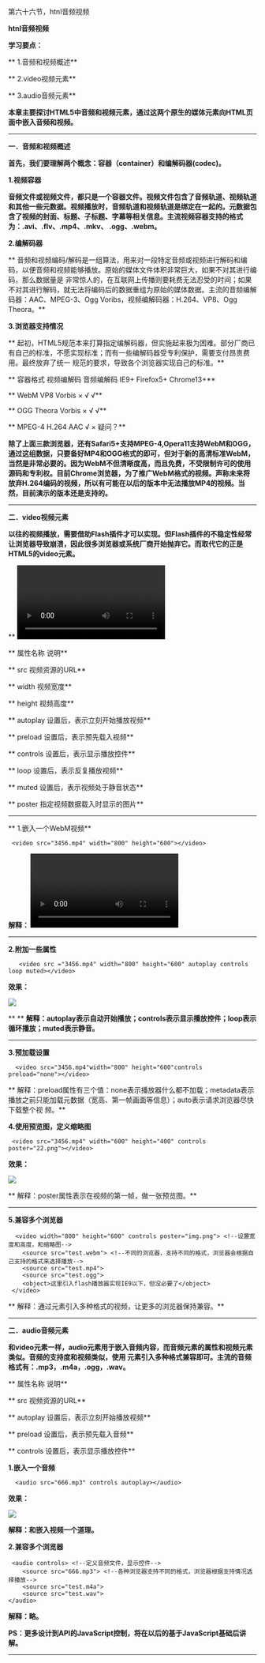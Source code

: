 第六十六节，htnl音频视频

**htnl音频视频**



**学习要点：**

**     1.音频和视频概述**

**     2.video视频元素**

**     3.audio音频元素**

**本章主要探讨HTML5中音频和视频元素，通过这两个原生的媒体元素向HTML页面中嵌入音频和视频。**

** **

**一．音频和视频概述**

**首先，我们要理解两个概念：容器（container）和编解码器(codec)。**

**1.视频容器**

**音频文件或视频文件，都只是一个容器文件。视频文件包含了音频轨道、视频轨道和其他一些元数据。视频播放时，音频轨道和视频轨道是绑定在一起的。元数据包含了视频的封面、标题、子标题、字幕等相关信息。主流视频容器支持的格式为：.avi、.flv、.mp4、.mkv、
.ogg、.webm。**



**2.编解码器**

**
音频和视频编码/解码是一组算法，用来对一段特定音频或视频进行解码和编码，以便音频和视频能够播放。原始的媒体文件体积非常巨大，如果不对其进行编码，那么数据量是
非常惊人的，在互联网上传播则要耗费无法忍受的时间；如果不对其进行解码，就无法将编码后的数据重组为原始的媒体数据。主流的音频编解码器：AAC、MPEG-3、Ogg
Voribs，视频编解码器：H.264、VP8、Ogg Theora。**



**3.浏览器支持情况**

**
起初，HTML5规范本来打算指定编解码器，但实施起来极为困难。部分厂商已有自己的标准，不愿实现标准；而有一些编解码器受专利保护，需要支付昂贵费用。最终放弃了统一
规范的要求，导致各个浏览器实现自己的标准。**

**        容器格式        视频编解码 音频编解码 IE9+ Firefox5+ Chrome13+**

**          WebM         VP8        Vorbis      ×        √           √**

**           OGG        Theora      Vorbis      ×        √           √**

**         MPEG-4       H.264        AAC        √        ×         疑问？**

**除了上面三款浏览器，还有Safari5+支持MPEG-4,Opera11支持WebM和OGG，通过这组数据，只要备好MP4和OGG格式的即可，但对于新的高清标准WebM，当然是非常必要的。因为WebM不但清晰度高，而且免费，不受限制许可的使用源码和专利权。目前Chrome浏览器，为了推广WebM格式的视频。声称未来将放弃H.264编码的视频，所以有可能在以后的版本中无法播放MP4的视频。当然，目前演示的版本还是支持的。**

** **

**二．video视频元素**

**以往的视频播放，需要借助Flash插件才可以实现。但Flash插件的不稳定性经常让浏览器导致崩溃，因此很多浏览器或系统厂商开始抛弃它。而取代它的正是HTML5的video元素。**

**  <video>元素的属性**

**         属性名称                                 说明**

**            src       视频资源的URL**

**          width       视频宽度**

**          height      视频高度**

**         autoplay     设置后，表示立刻开始播放视频**

**         preload      设置后，表示预先载入视频**

**         controls     设置后，表示显示播放控件**

**           loop       设置后，表示反复播放视频**

**          muted       设置后，表示视频处于静音状态**

**          poster      指定视频数据载入时显示的图片**

** **

**  1.嵌入一个WebM视频**

    
    
     <video src="3456.mp4" width="800" height="600"></video>

**解释： <video>插入一个视频，主流的视频为.webm，.mp4，.ogg等。src表示资源URL；width表示宽度；height表示高度。**

** **

**2.附加一些属性**

    
    
       <video src ="3456.mp4" width="800" height="600" autoplay controls loop muted></video>

**效果：**

**![](https://images2015.cnblogs.com/blog/955761/201610/955761-20161013200225609-184244443.png)**

** ** **解释：autoplay表示自动开始播放；controls表示显示播放控件；loop表示循环播放；muted表示静音。**

** **

**3.预加载设置**

    
    
      <video src="3456.mp4"width="800" height="600"controls preload="none"></video>

**
解释：preload属性有三个值：none表示播放器什么都不加载；metadata表示播放之前只能加载元数据（宽高、第一帧画面等信息）；auto表示请求浏览器尽快下载整个视
频。**



**4.使用预览图，定义缩略图**

    
    
     <video src="3456.mp4" width="600" height="400" controls poster="22.png"></video>

**效果：**

**![](https://images2015.cnblogs.com/blog/955761/201610/955761-20161013200915656-654230539.png)**

**  解释：poster属性表示在视频的第一帧，做一张预览图。**

** **

**5.兼容多个浏览器**

    
    
      <video width="800" height="600" controls poster="img.png"> <!--设置宽度和高度，和缩略图-->
        <source src="test.webm"> <!--不同的浏览器，支持不同的格式，浏览器会根据自己支持的格式来选择播放-->
        <source src="test.mp4">
        <source src="test.ogg">
        <object>这里引入flash播放器实现IE9以下，但没必要了</object>
     </video>

**  解释：通过<source>元素引入多种格式的视频，让更多的浏览器保持兼容。**

** **

**二．audio音频元素**

**和video元素一样，audio元素用于嵌入音频内容，而音频元素的属性和视频元素类似。音频的支持度和视频类似，使用
<source>元素引入多种格式兼容即可。主流的音频格式有：.mp3，.m4a，.ogg，.wav。**

**         属性名称                                 说明**

**            src       视频资源的URL**

**         autoplay     设置后，表示立刻开始播放视频**

**         preload      设置后，表示预先载入音频**

**         controls     设置后，表示显示播放控件**



**1.嵌入一个音频**

    
    
      <audio src="666.mp3" controls autoplay></audio>

**效果：**

**![](https://images2015.cnblogs.com/blog/955761/201610/955761-20161013202156500-1662480826.png)**

**解释：和嵌入视频一个道理。**



**2.兼容多个浏览器**

    
    
     <audio controls> <!--定义音频文件，显示控件-->
        <source src="666.mp3"> <!--各种浏览器支持不同的格式，浏览器根据支持情况选择播放-->
        <source src="test.m4a">
        <source src="test.wav">
    </audio>

**解释：略。**

**PS：更多设计到API的JavaScript控制，将在以后的基于JavaScript基础后讲解。**

** **

